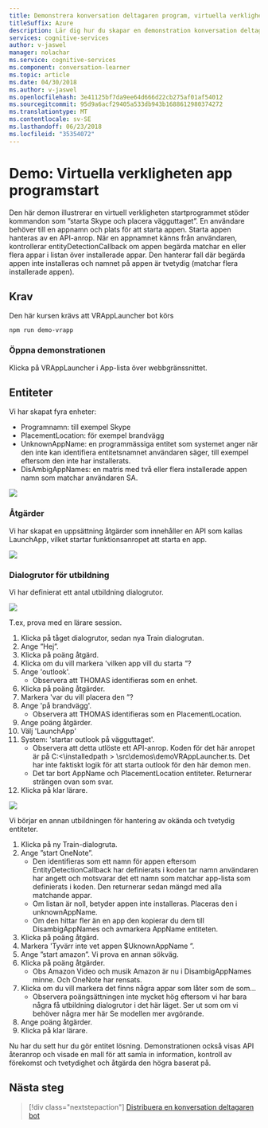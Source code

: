 ```yaml
---
title: Demonstrera konversation deltagaren program, virtuella verkligheten app programstart - kognitiva Microsoft-tjänster | Microsoft Docs
titleSuffix: Azure
description: Lär dig hur du skapar en demonstration konversation deltagaren program.
services: cognitive-services
author: v-jaswel
manager: nolachar
ms.service: cognitive-services
ms.component: conversation-learner
ms.topic: article
ms.date: 04/30/2018
ms.author: v-jaswel
ms.openlocfilehash: 3e41125bf7da9ee64d666d22cb275af01af54012
ms.sourcegitcommit: 95d9a6acf29405a533db943b1688612980374272
ms.translationtype: MT
ms.contentlocale: sv-SE
ms.lasthandoff: 06/23/2018
ms.locfileid: "35354072"
---
```

# <a name="demo-virtual-reality-app-launcher"></a>Demo: Virtuella verkligheten app programstart

Den här demon illustrerar en virtuell verkligheten startprogrammet stöder kommandon som ”starta Skype och placera vägguttaget”. En användare behöver till en appnamn och plats för att starta appen. Starta appen hanteras av en API-anrop. När en appnamnet känns från användaren, kontrollerar entityDetectionCallback om appen begärda matchar en eller flera appar i listan över installerade appar. Den hanterar fall där begärda appen inte installeras och namnet på appen är tvetydig (matchar flera installerade appen).

## <a name="requirements"></a>Krav

Den här kursen krävs att VRAppLauncher bot körs

    npm run demo-vrapp

### <a name="open-the-demo"></a>Öppna demonstrationen

Klicka på VRAppLauncher i App-lista över webbgränssnittet. 

## <a name="entities"></a>Entiteter

Vi har skapat fyra enheter:

- Programnamn: till exempel Skype
- PlacementLocation: för exempel brandvägg
- UnknownAppName: en programmässiga entitet som systemet anger när den inte kan identifiera entitetsnamnet användaren säger, till exempel eftersom den inte har installerats.
- DisAmbigAppNames: en matris med två eller flera installerade appen namn som matchar användaren SA. 

![](../media/tutorial_vrapplauncher_entities.PNG)

### <a name="actions"></a>Åtgärder

Vi har skapat en uppsättning åtgärder som innehåller en API som kallas LaunchApp, vilket startar funktionsanropet att starta en app.

![](../media/tutorial_vrapplauncher_actions.PNG)

### <a name="training-dialogs"></a>Dialogrutor för utbildning
Vi har definierat ett antal utbildning dialogrutor.

![](../media/tutorial_vrapplauncher_dialogs.PNG)

T.ex, prova med en lärare session.

1. Klicka på tåget dialogrutor, sedan nya Train dialogrutan.
1. Ange ”Hej”.
2. Klicka på poäng åtgärd.
3. Klicka om du vill markera 'vilken app vill du starta ”?
4. Ange 'outlook'.
    - Observera att THOMAS identifieras som en enhet.
5. Klicka på poäng åtgärder.
3. Markera 'var du vill placera den ”?
4. Ange 'på brandvägg'.
    - Observera att THOMAS identifieras som en PlacementLocation.
2. Ange poäng åtgärder.
6. Välj 'LaunchApp'
7. System: 'startar outlook på vägguttaget'.
    - Observera att detta utlöste ett API-anrop. Koden för det här anropet är på C:\<\installedpath > \src\demos\demoVRAppLauncher.ts. Det har inte faktiskt logik för att starta outlook för den här demon men.
    - Det tar bort AppName och PlacementLocation entiteter. Returnerar strängen ovan som svar.
4. Klicka på klar lärare.

![](../media/tutorial_vrapplauncher_callbackcode.PNG)

Vi börjar en annan utbildningen för hantering av okända och tvetydig entiteter.

1. Klicka på ny Train-dialogruta.
1. Ange ”start OneNote”. 
    - Den identifieras som ett namn för appen eftersom EntityDetectionCallback har definierats i koden tar namn användaren har angett och motsvarar det ett namn som matchar app-lista som definierats i koden. Den returnerar sedan mängd med alla matchande appar. 
    - Om listan är noll, betyder appen inte installeras. Placeras den i unknownAppName.
    - Om den hittar fler än en app den kopierar du dem till DisambigAppNames och avmarkera AppName entiteten.
2. Klicka på poäng åtgärd.
3. Markera 'Tyvärr inte vet appen $UknownAppName ”.
4. Ange ”start amazon”. Vi prova en annan sökväg.
5. Klicka på poäng åtgärder.
    - Obs Amazon Video och musik Amazon är nu i DisambigAppNames minne. Och OneNote har rensats.
3. Klicka om du vill markera det finns några appar som låter som de som...
    - Observera poängsättningen inte mycket hög eftersom vi har bara några få utbildning dialogrutor i det här läget. Ser ut som om vi behöver några mer här Se modellen mer avgörande.
2. Ange poäng åtgärder.
4. Klicka på klar lärare.

Nu har du sett hur du gör entitet lösning. Demonstrationen också visas API återanrop och visade en mall för att samla in information, kontroll av förekomst och tvetydighet och åtgärda den högra baserat på.

## <a name="next-steps"></a>Nästa steg

> [!div class="nextstepaction"]
> [Distribuera en konversation deltagaren bot](../deploy-to-bf.md)
